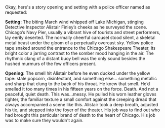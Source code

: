 Okay, here's a story opening and setting with a police officer named as requested:

**Setting:** The biting March wind whipped off Lake Michigan, stinging Detective Inspector Alistair Finley’s cheeks as he surveyed the scene. Chicago’s Navy Pier, usually a vibrant hive of tourists and street performers, lay eerily deserted. The normally cheerful carousel stood silent, a skeletal metal beast under the gloom of a perpetually overcast sky. Yellow police tape snaked around the entrance to the Chicago Shakespeare Theater, its bright color a jarring contrast to the somber mood hanging in the air. The rhythmic clang of a distant buoy bell was the only sound besides the hushed murmurs of the few officers present.

**Opening:** The smell hit Alistair before he even ducked under the yellow tape: stale popcorn, disinfectant, and something else... something metallic and sharp that clung to the back of his throat. He knew that smell. He’d smelled it too many times in his fifteen years on the force. Death. And not a peaceful, quiet death. This was…messy. He pulled his worn leather gloves tighter, the familiar texture a small comfort against the creeping dread that always accompanied a scene like this. Alistair took a deep breath, adjusted his tie, and stepped into the foyer of the theater. His job was to find out who had brought this particular brand of death to the heart of Chicago. His job was to make sure they wouldn't again.

